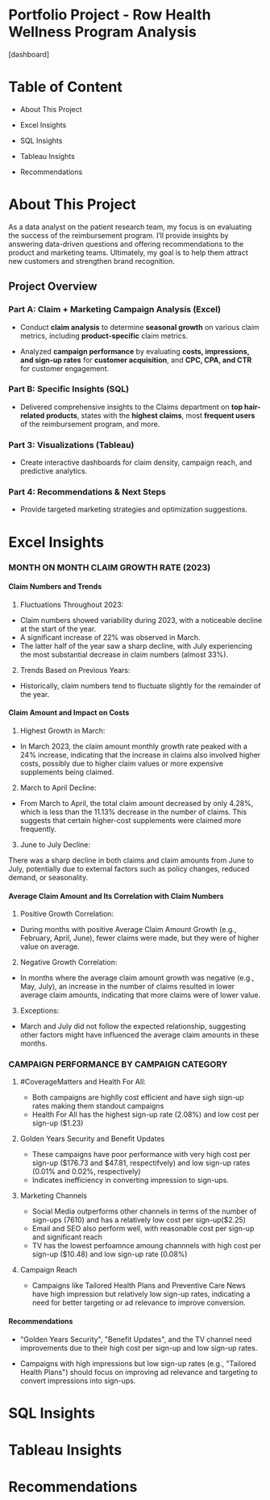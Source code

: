 # Portfolio Project - Row Health Wellness Program Analysis

  

[dashboard]

  

# Table of Content

  

- About This Project

- Excel Insights

- SQL Insights

- Tableau Insights

- Recommendations

  

# About This Project

  

As a data analyst on the patient research team, my focus is on evaluating the success of the reimbursement program. I’ll provide insights by answering data-driven questions and offering recommendations to the product and marketing teams. Ultimately, my goal is to help them attract new customers and strengthen brand recognition.

  

## Project Overview

  

### Part A: Claim + Marketing Campaign Analysis (Excel)

- Conduct **claim analysis** to determine **seasonal growth** on various claim metrics, including **product-specific** claim metrics.

- Analyzed **campaign performance** by evaluating **costs, impressions, and sign-up rates** for **customer acquisition**, and **CPC, CPA, and CTR** for customer engagement.

  

### Part B: Specific Insights (SQL)

  

- Delivered comprehensive insights to the Claims department on **top hair-related products**, states with the **highest claims**, most **frequent users** of the reimbursement program, and more.

  

### Part 3: Visualizations (Tableau)

  

- Create interactive dashboards for claim density, campaign reach, and predictive analytics.

  

### Part 4: Recommendations & Next Steps

  

- Provide targeted marketing strategies and optimization suggestions.

  

# Excel Insights

  

### MONTH ON MONTH CLAIM GROWTH RATE (2023)

#### Claim Numbers and Trends

1. Fluctuations Throughout 2023:

- Claim numbers showed variability during 2023, with a noticeable decline at the start of the year.
- A significant increase of 22% was observed in March.
- The latter half of the year saw a sharp decline, with July experiencing the most substantial decrease in claim numbers (almost 33%).

2. Trends Based on Previous Years:

- Historically, claim numbers tend to fluctuate slightly for the remainder of the year.


#### Claim Amount and Impact on Costs

1. Highest Growth in March:

- In March 2023, the claim amount monthly growth rate peaked with a 24% increase, indicating that the increase in claims also involved higher costs, possibly due to higher claim values or more expensive supplements being claimed.

2. March to April Decline:

- From March to April, the total claim amount decreased by only 4.28%, which is less than the 11.13% decrease in the number of claims. This suggests that certain higher-cost 
supplements were claimed more frequently.

3. June to July Decline:

There was a sharp decline in both claims and claim amounts from June to July, potentially due to external factors such as policy changes, reduced demand, or seasonality.

#### Average Claim Amount and Its Correlation with Claim Numbers

1. Positive Growth Correlation:

- During months with positive Average Claim Amount Growth (e.g., February, April, June), fewer claims were made, but they were of higher value on average.

2. Negative Growth Correlation:

- In months where the average claim amount growth was negative (e.g., May, July), an increase in the number of claims resulted in lower average claim amounts, indicating that more claims were of lower value.

3. Exceptions:

- March and July did not follow the expected relationship, suggesting other factors might have influenced the average claim amounts in these months.

### CAMPAIGN PERFORMANCE BY CAMPAIGN CATEGORY 

1. #CoverageMatters and Health For All:
    - Both campaigns are highlly cost efficient and have sigh sign-up rates making them standout campaigns
    - Health For All has the highest sign-up rate (2.08%) and low cost per sign-up ($1.23)

2. Golden Years Security and Benefit Updates
    - These campaigns have poor performance with very high cost per sign-up ($176.73 and $47.81, respectifvely) and low sign-up rates (0.01% and 0.02%, respectively)
    - Indicates inefficiency in converting impression to sign-ups.

3. Marketing Channels
    - Social Media outperforms other channels in terms of the number of sign-ups (7610) and has a relatively low cost per sign-up($2.25)
    - Email and SEO also perform well, with reasonable cost per sign-up and significant reach
    - TV has the lowest perfoamnce amoung channnels with high cost per sign-up ($10.48) and low sign-up rate (0.08%)

4. Campaign Reach
    - Campaigns like Tailored Health Plans and Preventive Care News have high impression but relatively low sign-up rates, indicating a need for better targeting or ad relevance to improve conversion.

#### Recommendations

- "Golden Years Security", "Benefit Updates", and the TV channel need improvements due to their high cost per sign-up and low sign-up rates.

- Campaigns with high impressions but low sign-up rates (e.g., "Tailored Health Plans") should focus on improving ad relevance and targeting to convert impressions into sign-ups.
  

# SQL Insights

# Tableau Insights

# Recommendations
